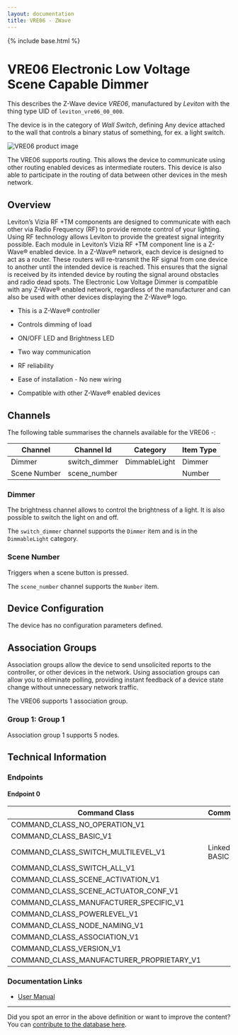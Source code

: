 ```yaml
---
layout: documentation
title: VRE06 - ZWave
---
```


{% include base.html %}

# VRE06 Electronic Low Voltage Scene Capable Dimmer
This describes the Z-Wave device *VRE06*, manufactured by *Leviton* with the thing type UID of ```leviton_vre06_00_000```.

The device is in the category of *Wall Switch*, defining Any device attached to the wall that controls a binary status of something, for ex. a light switch.

![VRE06 product image](https://www.cd-jackson.com/zwave_device_uploads/192/192_default.png)


The VRE06 supports routing. This allows the device to communicate using other routing enabled devices as intermediate routers.  This device is also able to participate in the routing of data between other devices in the mesh network.

## Overview

Leviton’s Vizia RF +TM components are designed to communicate with each other via Radio Frequency (RF) to provide remote control of your lighting. Using RF technology allows Leviton to provide the greatest signal integrity possible. Each module in Leviton’s Vizia RF +TM component line is a Z-Wave® enabled device. In a Z-Wave® network, each device is designed to act as a router. These routers will re-transmit the RF signal from one device to another until the intended device is reached. This ensures that the signal is received by its intended device by routing the signal around obstacles and radio dead spots. The Electronic Low Voltage Dimmer is compatible with any Z-Wave® enabled network, regardless of the manufacturer and can also be used with other devices displaying the Z-Wave® logo.  


  * This is a Z-Wave® controller 

  * Controls dimming of load 

  * ON/OFF LED and Brightness LED 

  * Two way communication 

  * RF reliability 

  * Ease of installation - No new wiring 

  * Compatible with other Z-Wave® enabled devices

## Channels

The following table summarises the channels available for the VRE06 -:

| Channel | Channel Id | Category | Item Type |
|---------|------------|----------|-----------|
| Dimmer | switch_dimmer | DimmableLight | Dimmer | 
| Scene Number | scene_number |  | Number | 

### Dimmer

The brightness channel allows to control the brightness of a light.
            It is also possible to switch the light on and off.

The ```switch_dimmer``` channel supports the ```Dimmer``` item and is in the ```DimmableLight``` category.

### Scene Number

Triggers when a scene button is pressed.

The ```scene_number``` channel supports the ```Number``` item.



## Device Configuration

The device has no configuration parameters defined.

## Association Groups

Association groups allow the device to send unsolicited reports to the controller, or other devices in the network. Using association groups can allow you to eliminate polling, providing instant feedback of a device state change without unnecessary network traffic.

The VRE06 supports 1 association group.

### Group 1: Group 1


Association group 1 supports 5 nodes.

## Technical Information

### Endpoints

#### Endpoint 0

| Command Class | Comment |
|---------------|---------|
| COMMAND_CLASS_NO_OPERATION_V1| |
| COMMAND_CLASS_BASIC_V1| |
| COMMAND_CLASS_SWITCH_MULTILEVEL_V1| Linked to BASIC|
| COMMAND_CLASS_SWITCH_ALL_V1| |
| COMMAND_CLASS_SCENE_ACTIVATION_V1| |
| COMMAND_CLASS_SCENE_ACTUATOR_CONF_V1| |
| COMMAND_CLASS_MANUFACTURER_SPECIFIC_V1| |
| COMMAND_CLASS_POWERLEVEL_V1| |
| COMMAND_CLASS_NODE_NAMING_V1| |
| COMMAND_CLASS_ASSOCIATION_V1| |
| COMMAND_CLASS_VERSION_V1| |
| COMMAND_CLASS_MANUFACTURER_PROPRIETARY_V1| |

### Documentation Links

* [User Manual](https://www.cd-jackson.com/zwave_device_uploads/192/Instruction-Sheet-VRE06.pdf)

---

Did you spot an error in the above definition or want to improve the content?
You can [contribute to the database here](http://www.cd-jackson.com/index.php/zwave/zwave-device-database/zwave-device-list/devicesummary/192).
